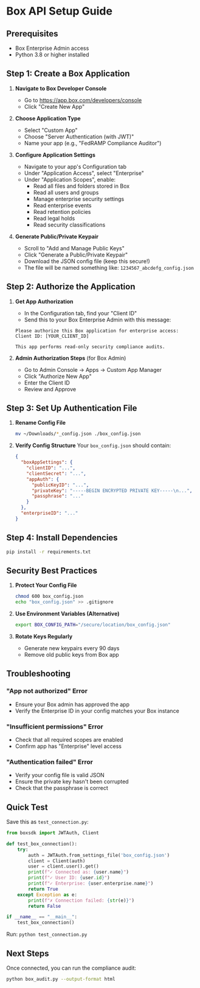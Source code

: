 # Box API Setup Guide

## Prerequisites
- Box Enterprise Admin access
- Python 3.8 or higher installed

## Step 1: Create a Box Application

1. **Navigate to Box Developer Console**
   - Go to https://app.box.com/developers/console
   - Click "Create New App"

2. **Choose Application Type**
   - Select "Custom App"
   - Choose "Server Authentication (with JWT)"
   - Name your app (e.g., "FedRAMP Compliance Auditor")

3. **Configure Application Settings**
   - Navigate to your app's Configuration tab
   - Under "Application Access", select "Enterprise"
   - Under "Application Scopes", enable:
     - Read all files and folders stored in Box
     - Read all users and groups
     - Manage enterprise security settings
     - Read enterprise events
     - Read retention policies
     - Read legal holds
     - Read security classifications

4. **Generate Public/Private Keypair**
   - Scroll to "Add and Manage Public Keys"
   - Click "Generate a Public/Private Keypair"
   - Download the JSON config file (keep this secure!)
   - The file will be named something like: `1234567_abcdefg_config.json`

## Step 2: Authorize the Application

1. **Get App Authorization**
   - In the Configuration tab, find your "Client ID"
   - Send this to your Box Enterprise Admin with this message:
   ```
   Please authorize this Box application for enterprise access:
   Client ID: [YOUR_CLIENT_ID]
   
   This app performs read-only security compliance audits.
   ```

2. **Admin Authorization Steps** (for Box Admin)
   - Go to Admin Console → Apps → Custom App Manager
   - Click "Authorize New App"
   - Enter the Client ID
   - Review and Approve

## Step 3: Set Up Authentication File

1. **Rename Config File**
   ```bash
   mv ~/Downloads/*_config.json ./box_config.json
   ```

2. **Verify Config Structure**
   Your `box_config.json` should contain:
   ```json
   {
     "boxAppSettings": {
       "clientID": "...",
       "clientSecret": "...",
       "appAuth": {
         "publicKeyID": "...",
         "privateKey": "-----BEGIN ENCRYPTED PRIVATE KEY-----\n...",
         "passphrase": "..."
       }
     },
     "enterpriseID": "..."
   }
   ```

## Step 4: Install Dependencies

```bash
pip install -r requirements.txt
```

## Security Best Practices

1. **Protect Your Config File**
   ```bash
   chmod 600 box_config.json
   echo "box_config.json" >> .gitignore
   ```

2. **Use Environment Variables (Alternative)**
   ```bash
   export BOX_CONFIG_PATH="/secure/location/box_config.json"
   ```

3. **Rotate Keys Regularly**
   - Generate new keypairs every 90 days
   - Remove old public keys from Box app

## Troubleshooting

### "App not authorized" Error
- Ensure your Box admin has approved the app
- Verify the Enterprise ID in your config matches your Box instance

### "Insufficient permissions" Error
- Check that all required scopes are enabled
- Confirm app has "Enterprise" level access

### "Authentication failed" Error
- Verify your config file is valid JSON
- Ensure the private key hasn't been corrupted
- Check that the passphrase is correct

## Quick Test

Save this as `test_connection.py`:

```python
from boxsdk import JWTAuth, Client

def test_box_connection():
    try:
        auth = JWTAuth.from_settings_file('box_config.json')
        client = Client(auth)
        user = client.user().get()
        print(f"✓ Connected as: {user.name}")
        print(f"✓ User ID: {user.id}")
        print(f"✓ Enterprise: {user.enterprise.name}")
        return True
    except Exception as e:
        print(f"✗ Connection failed: {str(e)}")
        return False

if __name__ == "__main__":
    test_box_connection()
```

Run: `python test_connection.py`

## Next Steps

Once connected, you can run the compliance audit:

```bash
python box_audit.py --output-format html
```